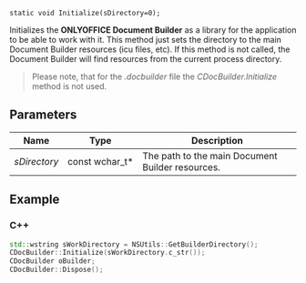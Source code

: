 `static void Initialize(sDirectory=0);`

Initializes the **ONLYOFFICE Document Builder** as a library for the application to be able to work with it. This method just sets the directory to the main Document Builder resources (icu files, etc). If this method is not called, the Document Builder will find resources from the current process directory.

> Please note, that for the *.docbuilder* file the *CDocBuilder.Initialize* method is not used.

## Parameters

| Name         | Type             | Description                                      |
| ------------ | ---------------- | ------------------------------------------------ |
| *sDirectory* | const wchar\_t\* | The path to the main Document Builder resources. |

## Example

### C++

```cpp
std::wstring sWorkDirectory = NSUtils::GetBuilderDirectory();
CDocBuilder::Initialize(sWorkDirectory.c_str());
CDocBuilder oBuilder;
CDocBuilder::Dispose();
```
